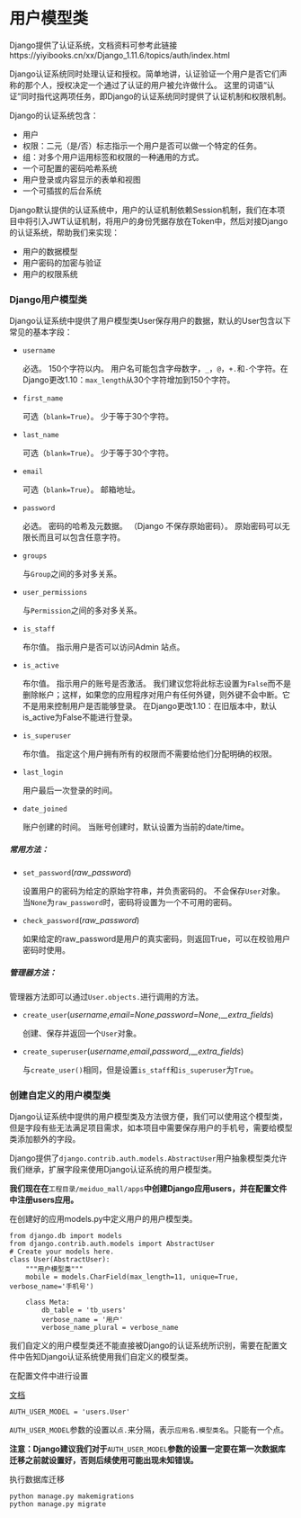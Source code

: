 # 用户模型类

Django提供了认证系统，文档资料可参考此链接https://yiyibooks.cn/xx/Django_1.11.6/topics/auth/index.html

Django认证系统同时处理认证和授权。简单地讲，认证验证一个用户是否它们声称的那个人，授权决定一个通过了认证的用户被允许做什么。 这里的词语“认证”同时指代这两项任务，即Django的认证系统同时提供了认证机制和权限机制。

Django的认证系统包含：

- 用户
- 权限：二元（是/否）标志指示一个用户是否可以做一个特定的任务。
- 组：对多个用户运用标签和权限的一种通用的方式。
- 一个可配置的密码哈希系统
- 用户登录或内容显示的表单和视图
- 一个可插拔的后台系统

Django默认提供的认证系统中，用户的认证机制依赖Session机制，我们在本项目中将引入JWT认证机制，将用户的身份凭据存放在Token中，然后对接Django的认证系统，帮助我们来实现：

- 用户的数据模型
- 用户密码的加密与验证
- 用户的权限系统

### Django用户模型类

Django认证系统中提供了用户模型类User保存用户的数据，默认的User包含以下常见的基本字段：

- `username`

  必选。 150个字符以内。 用户名可能包含字母数字，`_`，`@`，`+.`和`-`个字符。在Django更改1.10：`max_length`从30个字符增加到150个字符。

- `first_name`

  可选（`blank=True`）。 少于等于30个字符。

- `last_name`

  可选（`blank=True`）。 少于等于30个字符。

- `email`

  可选（`blank=True`）。 邮箱地址。

- `password`

  必选。 密码的哈希及元数据。 （Django 不保存原始密码）。 原始密码可以无限长而且可以包含任意字符。

- `groups`

  与`Group`之间的多对多关系。

- `user_permissions`

  与`Permission`之间的多对多关系。

- `is_staff`

  布尔值。 指示用户是否可以访问Admin 站点。

- `is_active`

  布尔值。 指示用户的账号是否激活。 我们建议您将此标志设置为`False`而不是删除帐户；这样，如果您的应用程序对用户有任何外键，则外键不会中断。它不是用来控制用户是否能够登录。 在Django更改1.10：在旧版本中，默认is_active为False不能进行登录。

- `is_superuser`

  布尔值。 指定这个用户拥有所有的权限而不需要给他们分配明确的权限。

- `last_login`

  用户最后一次登录的时间。

- `date_joined`

  账户创建的时间。 当账号创建时，默认设置为当前的date/time。

##### 常用方法：

- `set_password`(*raw_password*)

  设置用户的密码为给定的原始字符串，并负责密码的。 不会保存`User`对象。当`None`为`raw_password`时，密码将设置为一个不可用的密码。

- `check_password`(*raw_password*)

  如果给定的raw_password是用户的真实密码，则返回True，可以在校验用户密码时使用。

##### 管理器方法：

管理器方法即可以通过`User.objects.`进行调用的方法。

- `create_user`(*username*,*email=None*,*password=None*,_*_extra_fields*)

  创建、保存并返回一个`User`对象。

- `create_superuser`(*username*,*email*,*password*,_*_extra_fields*)

  与`create_user()`相同，但是设置`is_staff`和`is_superuser`为`True`。

### 创建自定义的用户模型类

Django认证系统中提供的用户模型类及方法很方便，我们可以使用这个模型类，但是字段有些无法满足项目需求，如本项目中需要保存用户的手机号，需要给模型类添加额外的字段。

Django提供了`django.contrib.auth.models.AbstractUser`用户抽象模型类允许我们继承，扩展字段来使用Django认证系统的用户模型类。

**我们现在在**`工程目录/meiduo_mall/apps`**中创建Django应用users，并在配置文件中注册users应用。**

在创建好的应用models.py中定义用户的用户模型类。

```
from django.db import models
from django.contrib.auth.models import AbstractUser
# Create your models here.
class User(AbstractUser):
    """用户模型类"""
    mobile = models.CharField(max_length=11, unique=True, verbose_name='手机号')

    class Meta:
        db_table = 'tb_users'
        verbose_name = '用户'
        verbose_name_plural = verbose_name
```

我们自定义的用户模型类还不能直接被Django的认证系统所识别，需要在配置文件中告知Django认证系统使用我们自定义的模型类。

在配置文件中进行设置

[文档](https://yiyibooks.cn/xx/Django_1.11.6/topics/auth/customizing.html)

```
AUTH_USER_MODEL = 'users.User'
```

`AUTH_USER_MODEL`参数的设置以`点.`来分隔，表示`应用名.模型类名`。只能有一个点。

**注意：Django建议我们对于**`AUTH_USER_MODEL`**参数的设置一定要在第一次数据库迁移之前就设置好，否则后续使用可能出现未知错误。**

执行数据库迁移

```
python manage.py makemigrations
python manage.py migrate
```